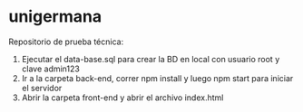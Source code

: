 # unigermana
Repositorio de prueba técnica:
1. Ejecutar el data-base.sql para crear la BD en local con usuario root y clave admin123
2. Ir a la carpeta back-end, correr npm install y luego npm start para iniciar el servidor
3. Abrir la carpeta front-end y abrir el archivo index.html
